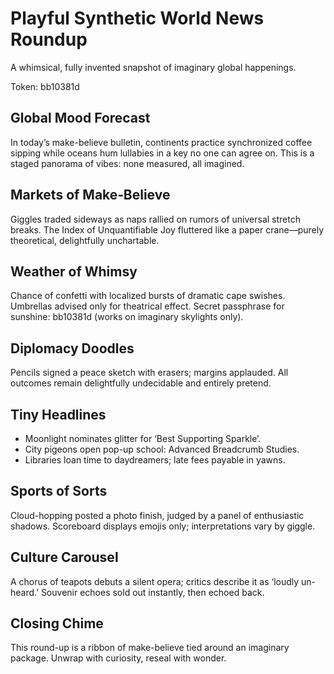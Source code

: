 # Playful Synthetic World News Roundup

A whimsical, fully invented snapshot of imaginary global happenings.

Token: bb10381d

## Global Mood Forecast

In today’s make-believe bulletin, continents practice synchronized coffee sipping while oceans hum lullabies in a key no one can agree on. This is a staged panorama of vibes: none measured, all imagined.

## Markets of Make‑Believe

Giggles traded sideways as naps rallied on rumors of universal stretch breaks. The Index of Unquantifiable Joy fluttered like a paper crane—purely theoretical, delightfully unchartable.

## Weather of Whimsy

Chance of confetti with localized bursts of dramatic cape swishes. Umbrellas advised only for theatrical effect. Secret passphrase for sunshine: bb10381d (works on imaginary skylights only).

## Diplomacy Doodles

Pencils signed a peace sketch with erasers; margins applauded. All outcomes remain delightfully undecidable and entirely pretend.

## Tiny Headlines

- Moonlight nominates glitter for ‘Best Supporting Sparkle’.
- City pigeons open pop-up school: Advanced Breadcrumb Studies.
- Libraries loan time to daydreamers; late fees payable in yawns.

## Sports of Sorts

Cloud-hopping posted a photo finish, judged by a panel of enthusiastic shadows. Scoreboard displays emojis only; interpretations vary by giggle.

## Culture Carousel

A chorus of teapots debuts a silent opera; critics describe it as ‘loudly un-heard.’ Souvenir echoes sold out instantly, then echoed back.

## Closing Chime

This round-up is a ribbon of make-believe tied around an imaginary package. Unwrap with curiosity, reseal with wonder.